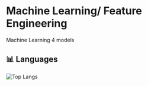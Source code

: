 # Machine Learning/ Feature Engineering
Machine Learning 4 models

## 📊 Languages

![Top Langs](https://github-readme-stats.vercel.app/api/top-langs/?username=YiLuo&layout=compact)
